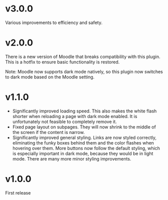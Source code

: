 # v3.0.0

Various improvements to efficiency and safety.

# v2.0.0

There is a new version of Moodle that breaks compatibility with this plugin. This is a hotfix to ensure basic functionality is restored.

Note: Moodle now supports dark mode natively, so this plugin now switches to dark mode based on the Moodle setting.

# v1.1.0

- Significantly improved loading speed. This also makes the white flash shorter when reloading a page with dark mode enabled. It is unfortunately not feasible to completely remove it.
- Fixed page layout on subpages. They will now shrink to the middle of the screen if the content is narrow.
- Significantly improved general styling. Links are now styled correctly, eliminating the funky boxes behind them and the color flashes when hovering over them. More buttons now follow the default styling, which is especially important in dark mode, because they would be in light mode. There are many more minor styling improvements.

# v1.0.0

First release
